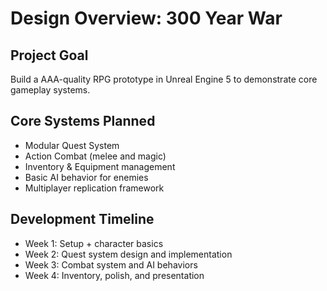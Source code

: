 # Design Overview: 300 Year War

## Project Goal
Build a AAA-quality RPG prototype in Unreal Engine 5 to demonstrate core gameplay systems.

## Core Systems Planned
- Modular Quest System
- Action Combat (melee and magic)
- Inventory & Equipment management
- Basic AI behavior for enemies
- Multiplayer replication framework

## Development Timeline
- Week 1: Setup + character basics
- Week 2: Quest system design and implementation
- Week 3: Combat system and AI behaviors
- Week 4: Inventory, polish, and presentation
